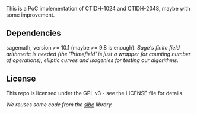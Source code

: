 This is a PoC implementation of CTIDH-1024 and CTIDH-2048, maybe with some improvement.

## Dependencies
sagemath, version >= 10.1 (maybe >= 9.8 is enough).
*Sage's finite field arithmetic is needed (the 'Primefield' is just a wrapper for counting number of operations), elliptic curves and isogenies for testing our algorithms.*


## License
This repo is licensed under the GPL v3 - see the LICENSE file for details.

*We reuses some code from the [sibc](https://github.com/JJChiDguez/sibc) library.*
